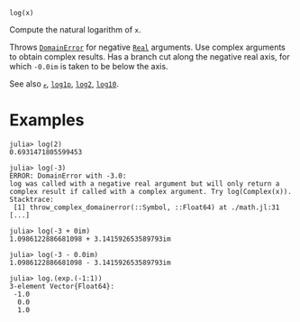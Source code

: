 ```
log(x)
```

Compute the natural logarithm of `x`.

Throws [`DomainError`](@ref) for negative [`Real`](@ref) arguments. Use complex arguments to obtain complex results. Has a branch cut along the negative real axis, for which `-0.0im` is taken to be below the axis.

See also [`ℯ`](@ref), [`log1p`](@ref), [`log2`](@ref), [`log10`](@ref).

# Examples

```jldoctest; filter = r"Stacktrace:(\n \[[0-9]+\].*)*"
julia> log(2)
0.6931471805599453

julia> log(-3)
ERROR: DomainError with -3.0:
log was called with a negative real argument but will only return a complex result if called with a complex argument. Try log(Complex(x)).
Stacktrace:
 [1] throw_complex_domainerror(::Symbol, ::Float64) at ./math.jl:31
[...]

julia> log(-3 + 0im)
1.0986122886681098 + 3.141592653589793im

julia> log(-3 - 0.0im)
1.0986122886681098 - 3.141592653589793im

julia> log.(exp.(-1:1))
3-element Vector{Float64}:
 -1.0
  0.0
  1.0
```
